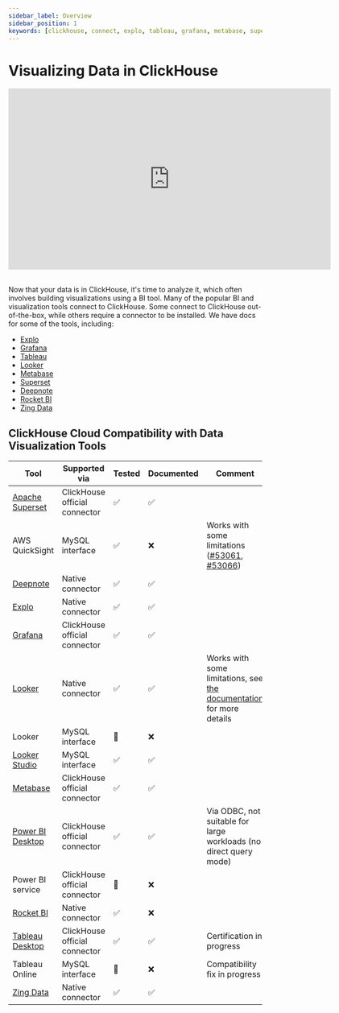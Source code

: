 ```yaml
---
sidebar_label: Overview
sidebar_position: 1
keywords: [clickhouse, connect, explo, tableau, grafana, metabase, superset, deepnote, rocketbi, bi, visualization, tool]
---
```


# Visualizing Data in ClickHouse

<div class='vimeo-container'>
<iframe
   src="https://player.vimeo.com/video/754460217?h=3dcae2e1ca"
   width="640"
   height="360"
   frameborder="0"
   allow="autoplay; fullscreen; picture-in-picture"
   allowfullscreen>
</iframe>
</div>

<br/>

Now that your data is in ClickHouse, it's time to analyze it, which often involves building visualizations using a BI tool. Many of the popular BI and visualization tools connect to ClickHouse. Some connect to ClickHouse out-of-the-box, while others require a connector to be installed. We have docs for some of the tools, including:

- [Explo](./data-visualization/explo-and-clickhouse.md)
- [Grafana](./data-visualization/grafana-and-clickhouse.md)
- [Tableau](./data-visualization/tableau-and-clickhouse.md)
- [Looker](./data-visualization/looker.md)
- [Metabase](./data-visualization/metabase-and-clickhouse.md)
- [Superset](./data-visualization/superset-and-clickhouse.md)
- [Deepnote](./data-visualization/deepnote.md)
- [Rocket BI](./data-visualization/rocketbi-and-clickhouse.md)
- [Zing Data](./data-visualization/zingdata-and-clickhouse.md)

## ClickHouse Cloud Compatibility with Data Visualization Tools

| Tool                                                                  | Supported via       | Tested       |Documented| Comment                                                                                                                                                        |
|-----------------------------------------------------------------------|---------------------|--------------|-------------|----------------------------------------------------------------------------------------------------------------------------------------------------------------|
| [Apache Superset](./data-visualization/superset-and-clickhouse.md)    | ClickHouse official connector  | ✅     | ✅     |                                                                                                                                                                |
| AWS QuickSight                                                        | MySQL interface  | ✅     | ❌     | Works with some limitations ([#53061](https://github.com/ClickHouse/ClickHouse/issues/53061), [#53066](https://github.com/ClickHouse/ClickHouse/issues/53066)) |
| [Deepnote](./data-visualization/deepnote.md)                          | Native connector    | ✅     | ✅     |                                                                                                                                                                |
| [Explo](./data-visualization/explo-and-clickhouse.md)                 | Native connector    | ✅     | ✅     |                                                                                                                                                                |
| [Grafana](./data-visualization/grafana-and-clickhouse.md)             | ClickHouse official connector  | ✅     | ✅     |                                                                                                                                                                |
| [Looker](./data-visualization/looker-and-clickhouse.md)                                | Native connector    | ✅     | ✅     | Works with some limitations, see [the documentation](./data-visualization/looker-and-clickhouse.md) for more details                                                          |
| Looker                                                                | MySQL interface     | 🚧     | ❌     |                                                                                                                                                                |
| [Looker Studio](./data-visualization/looker-studio-and-clickhouse.md) | MySQL interface     | ✅     | ✅     |                                                                                                                                                                |
| [Metabase](./data-visualization/metabase-and-clickhouse.md)           | ClickHouse official connector  | ✅     | ✅     |                                                                                                                                                                |
| [Power BI Desktop](./data-visualization/powerbi-and-clickhouse.md)    | ClickHouse official connector  | ✅     | ✅     | Via ODBC, not suitable for large workloads (no direct query mode)                                                                                              |
| Power BI service                                                      | ClickHouse official connector  | 🚧     | ❌     |                                                                                                                                                                |
| [Rocket BI](./data-visualization/rocketbi-and-clickhouse.md)          | Native connector    | ✅     | ❌     |                                                                                                                                                                |
| [Tableau Desktop](./data-visualization/tableau-and-clickhouse.md)     | ClickHouse official connector  | ✅     | ✅     | Certification in progress                                                                                                                                      |
| Tableau Online                                                        | MySQL interface     | 🚧     | ❌     | Compatibility fix in progress                                                                                                                                  |
| [Zing Data](./data-visualization/zingdata-and-clickhouse.md)          | Native connector    | ✅     | ✅     |                                                                                                                                                                |